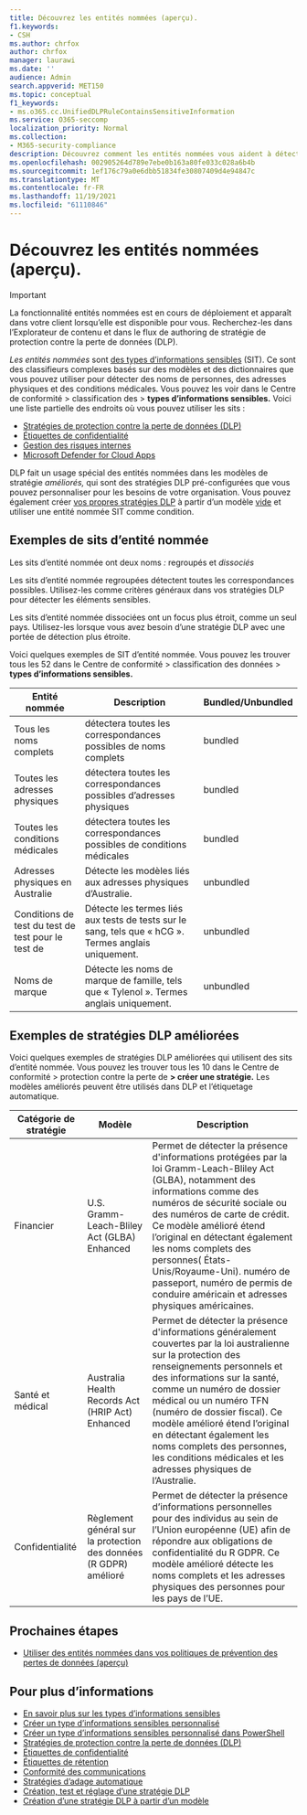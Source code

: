 ```yaml
---
title: Découvrez les entités nommées (aperçu).
f1.keywords:
- CSH
ms.author: chrfox
author: chrfox
manager: laurawi
ms.date: ''
audience: Admin
search.appverid: MET150
ms.topic: conceptual
f1_keywords:
- ms.o365.cc.UnifiedDLPRuleContainsSensitiveInformation
ms.service: O365-seccomp
localization_priority: Normal
ms.collection:
- M365-security-compliance
description: Découvrez comment les entités nommées vous aident à détecter les éléments sensibles contenant des noms de personnes, des adresses physiques et des termes médicaux via des stratégies de protection contre la perte de données
ms.openlocfilehash: 002905264d789e7ebe0b163a80fe033c028a6b4b
ms.sourcegitcommit: 1ef176c79a0e6dbb51834fe30807409d4e94847c
ms.translationtype: MT
ms.contentlocale: fr-FR
ms.lasthandoff: 11/19/2021
ms.locfileid: "61110846"
---
```

# <a name="learn-about-named-entities-preview"></a>Découvrez les entités nommées (aperçu).

> [!IMPORTANT]
> La fonctionnalité entités nommées est en cours de déploiement et apparaît dans votre client lorsqu’elle est disponible pour vous. Recherchez-les dans l’Explorateur de contenu et dans le flux de authoring de stratégie de protection contre la perte de données (DLP). 

*Les entités nommées* sont [des types d’informations sensibles](sensitive-information-type-learn-about.md) (SIT). Ce sont des classifieurs complexes basés sur des modèles et des dictionnaires que vous pouvez utiliser pour détecter des noms de personnes, des adresses physiques et des conditions médicales. Vous pouvez les voir dans le Centre de conformité > classification des > **types d’informations sensibles.** Voici une liste partielle des endroits où vous pouvez utiliser les sits :

- [Stratégies de protection contre la perte de données (DLP)](dlp-learn-about-dlp.md) 
- [Étiquettes de confidentialité](sensitivity-labels.md)
- [Gestion des risques internes](insider-risk-management-solution-overview.md)
- [Microsoft Defender for Cloud Apps](/cloud-app-security/what-is-cloud-app-security)

DLP fait un usage spécial des entités nommées dans les modèles de stratégie *améliorés,* qui sont des stratégies DLP pré-configurées que vous pouvez personnaliser pour les besoins de votre organisation. Vous pouvez également créer [vos propres stratégies DLP](create-test-tune-dlp-policy.md) à partir d’un modèle [vide](create-a-dlp-policy-from-a-template.md) et utiliser une entité nommée SIT comme condition.

<!-- There are many other SITs that detect strings like social security, credit card, or bank account numbers to identify sensitive items. For more information, see [Sensitive information types entity definitions](sensitive-information-type-entity-definitions.md).-->



## <a name="examples-of-named-entity-sits"></a>Exemples de sits d’entité nommée

Les sits d’entité nommée ont deux noms *:* regroupés et *dissociés*

Les sits d’entité nommée regroupées détectent toutes les correspondances possibles. Utilisez-les comme critères généraux dans vos stratégies DLP pour détecter les éléments sensibles.

Les sits d’entité nommée dissociées ont un focus plus étroit, comme un seul pays. Utilisez-les lorsque vous avez besoin d’une stratégie DLP avec une portée de détection plus étroite.
 
Voici quelques exemples de SIT d’entité nommée. Vous pouvez les trouver tous les 52 dans le Centre de conformité > classification des données > **types d’informations sensibles.**

|Entité nommée |Description  |Bundled/Unbundled  |
|---------|---------|---------|
|Tous les noms complets    |détectera toutes les correspondances possibles de noms complets         |   bundled      |
|Toutes les adresses physiques    |détectera toutes les correspondances possibles d’adresses physiques     | bundled |
|Toutes les conditions médicales    |détectera toutes les correspondances possibles de conditions médicales |bundled |
|Adresses physiques en Australie |  Détecte les modèles liés aux adresses physiques d’Australie. |unbundled |
|Conditions de test du test de test pour le test de     |Détecte les termes liés aux tests de tests sur le sang, tels que « hCG ». Termes anglais uniquement.      |unbundled |
|Noms de marque     |Détecte les noms de marque de famille, tels que « Tylenol ». Termes anglais uniquement.         |unbundled |

## <a name="examples-of-enhanced-dlp-policies"></a>Exemples de stratégies DLP améliorées

Voici quelques exemples de stratégies DLP améliorées qui utilisent des sits d’entité nommée. Vous pouvez les trouver tous les 10 dans le Centre de conformité > protection contre la perte de **> créer une stratégie.** Les modèles améliorés peuvent être utilisés dans DLP et l’étiquetage automatique.

|Catégorie de stratégie  |Modèle  |Description  |
|---------|---------|---------|
|Financier|U.S. Gramm-Leach-Bliley Act (GLBA) Enhanced         |Permet de détecter la présence d'informations protégées par la loi Gramm-Leach-Bliley Act (GLBA), notamment des informations comme des numéros de sécurité sociale ou des numéros de carte de crédit. Ce modèle amélioré étend l’original en détectant également les noms complets des personnes( États-Unis/Royaume-Uni). numéro de passeport, numéro de permis de conduire américain et adresses physiques américaines.         |
| Santé et médical   |Australia Health Records Act (HRIP Act) Enhanced         |Permet de détecter la présence d'informations généralement couvertes par la loi australienne sur la protection des renseignements personnels et des informations sur la santé, comme un numéro de dossier médical ou un numéro TFN (numéro de dossier fiscal). Ce modèle amélioré étend l’original en détectant également les noms complets des personnes, les conditions médicales et les adresses physiques de l’Australie.         |
|Confidentialité   |Règlement général sur la protection des données (R GDPR) amélioré         | Permet de détecter la présence d’informations personnelles pour des individus au sein de l’Union européenne (UE) afin de répondre aux obligations de confidentialité du R GDPR. Ce modèle amélioré détecte les noms complets et les adresses physiques des personnes pour les pays de l’UE.        |


## <a name="next-steps"></a>Prochaines étapes

- [Utiliser des entités nommées dans vos politiques de prévention des pertes de données (aperçu)](named-entities-use.md)


## <a name="for-further-information"></a>Pour plus d’informations
<!--- [Sensitive information type entity definitions](sensitive-information-type-entity-definitions.md)-->
- [En savoir plus sur les types d’informations sensibles](sensitive-information-type-learn-about.md)
- [Créer un type d’informations sensibles personnalisé](create-a-custom-sensitive-information-type.md)
- [Créer un type d’informations sensibles personnalisé dans PowerShell](create-a-custom-sensitive-information-type-in-scc-powershell.md)
- [Stratégies de protection contre la perte de données (DLP)](data-loss-prevention-policies.md) 
- [Étiquettes de confidentialité](sensitivity-labels.md)
- [Étiquettes de rétention](retention.md)
- [Conformité des communications](communication-compliance.md)
- [Stratégies d’adage automatique](apply-sensitivity-label-automatically.md#how-to-configure-auto-labeling-for-office-apps)
- [Création, test et réglage d’une stratégie DLP](create-test-tune-dlp-policy.md)
- [Création d’une stratégie DLP à partir d’un modèle](create-a-dlp-policy-from-a-template.md) 
